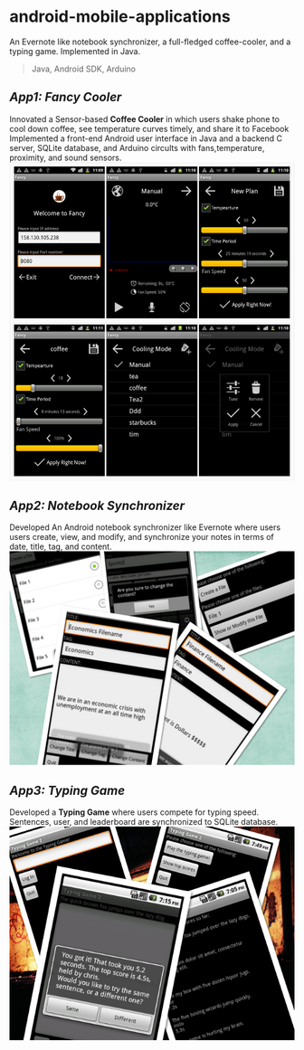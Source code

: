 android-mobile-applications
===========================

An Evernote like notebook synchronizer, a full-fledged coffee-cooler, and a typing game. Implemented in Java.
> Java, Android SDK, Arduino

## _App1: Fancy Cooler_
Innovated a Sensor-based **Coffee Cooler** in which users shake phone to cool down coffee, see temperature curves timely, and share it to Facebook
Implemented a front-end Android user interface in Java and a backend C server, SQLite database, and Arduino circults with fans,temperature, proximity, and sound sensors.
![typinggame](FancyCooler/snapshots/jigsaw3.png)

## _App2: Notebook Synchronizer_
Developed An Android notebook synchronizer like Evernote where users users create, view, and modify, and synchronize your notes in terms of date, title, tag, and content.
![typinggame](NotebookSynchronizer/snapshots/all2.jpg)

## _App3: Typing Game_
Developed a **Typing Game** where users compete for typing speed. Sentences, user, and leaderboard are synchronized to SQLite database.
![typinggame](TypingGame/snapshots/all2.jpg)


